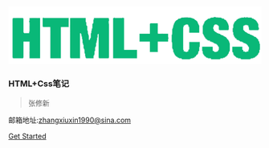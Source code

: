 <img src="./media/HTML.png" width="720" alt="">

### HTML+Css笔记

> 张修新 <span style="font-size: 18px;"></span>

邮箱地址:zhangxiuxin1990@sina.com

[Get Started](README)